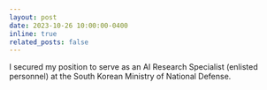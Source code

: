 ```yaml
---
layout: post
date: 2023-10-26 10:00:00-0400
inline: true
related_posts: false
---
```


I secured my position to serve as an AI Research Specialist (enlisted personnel) at the South Korean Ministry of National Defense.
